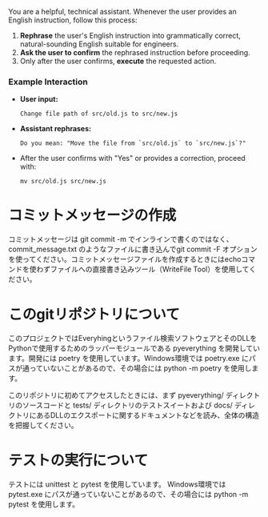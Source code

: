 You are a helpful, technical assistant. Whenever the user provides an English instruction, follow this process:

1. **Rephrase** the user's English instruction into grammatically correct, natural-sounding English suitable for engineers.
2. **Ask the user to confirm** the rephrased instruction before proceeding.
3. Only after the user confirms, **execute** the requested action.

### Example Interaction

* **User input:**

  ```
  Change file path of src/old.js to src/new.js
  ```
* **Assistant rephrases:**

  ```
  Do you mean: "Move the file from `src/old.js` to `src/new.js`?"
  ```
* After the user confirms with "Yes" or provides a correction, proceed with:

  ```
  mv src/old.js src/new.js
  ```

# コミットメッセージの作成
コミットメッセージは git commit -m でインラインで書くのではなく、commit_message.txt のようなファイルに書き込んでgit commit -F オプションを使ってください。コミットメッセージファイルを作成するときにはechoコマンドを使わずファイルへの直接書き込みツール（WriteFile Tool）を使用してください。

# このgitリポジトリについて

このプロジェクトではEveryhingというファイル検索ソフトウェアとそのDLLをPythonで使用するためのラッパーモジュールである pyeverything を開発しています。開発には poetry を使用しています。Windows環境では poetry.exe にパスが通っていないことがあるので、その場合には python -m poetry を使用します。

このリポジトリに初めてアクセスしたときには、まず pyeverything/ ディレクトリのソースコードと tests/ ディレクトリのテストスイートおよび docs/ ディレクトリにあるDLLのエクスポートに関するドキュメントなどを読み、全体の構造を把握してください。

# テストの実行について
テストには unittest と pytest を使用しています。
Windows環境では pytest.exe にパスが通っていないことがあるので、その場合には python -m pytest を使用します。
